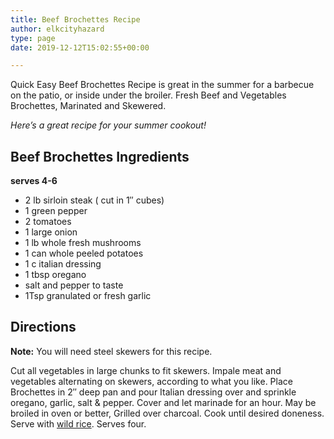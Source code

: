 ```yaml
---
title: Beef Brochettes Recipe
author: elkcityhazard
type: page
date: 2019-12-12T15:02:55+00:00

---
```

Quick Easy Beef Brochettes Recipe is great in the summer for a barbecue on the patio, or inside under the broiler. Fresh Beef and Vegetables Brochettes, Marinated and Skewered.

_Here&#8217;s a great recipe for your summer cookout!_

## Beef Brochettes Ingredients

**serves 4-6**

  * 2 lb sirloin steak ( cut in 1&#8243; cubes)
  * 1 green pepper
  * 2 tomatoes
  * 1 large onion
  * 1 lb whole fresh mushrooms
  * 1 can whole peeled potatoes
  * 1 c italian dressing
  * 1 tbsp oregano
  * salt and pepper to taste
  * 1Tsp granulated or fresh garlic

## Directions

**Note:** You will need steel skewers for this recipe.

Cut all vegetables in large chunks to fit skewers. Impale meat and vegetables alternating on skewers, according to what you like. Place Brochettes in 2&#8243; deep pan and pour Italian dressing over and sprinkle oregano, garlic, salt & pepper. Cover and let marinade for an hour. May be broiled in oven or better, Grilled over charcoal. Cook until desired doneness. Serve with [wild rice][1]. Serves four.

 [1]: /wordpress/institutional-recipes-for-200/easy-side-dishes/